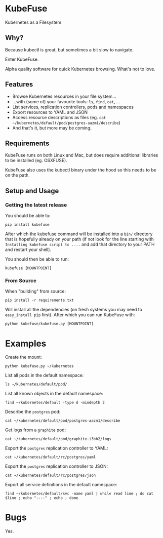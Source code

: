 KubeFuse
========

Kubernetes as a Filesystem


## Why?

Because kubectl is great, but sometimes a bit slow to navigate.

Enter KubeFuse.

Alpha quality software for quick Kubernetes browsing. What's not to love.

## Features

* Browse Kubernetes resources in your file system...
* ...with (some of) your favourite tools: `ls`, `find`, `cat`, ...
* List services, replication controllers, pods and namespaces
* Export resources to YAML and JSON
* Access resource descriptions as files (eg. `cat ~/kubernetes/default/pod/postgres-aazm1/describe`)
* And that's it, but more may be coming. 

## Requirements

KubeFuse runs on both Linux and Mac, but does require additional libraries to be installed (eg. OSXFUSE).

KubeFuse also uses the kubectl binary under the hood so this needs to be on the path. 

## Setup and Usage

### Getting the latest release

You should be able to:

```
pip install kubefuse
```

After which the kubefuse command will be installed into a `bin/` directory that
is hopefully already on your path (if not look for the line starting with
`Installing kubefuse script to ....` and add that directory to your PATH and
restart your shell). 

You should then be able to run:

```
kubefuse [MOUNTPOINT]
```

### From Source

When "building" from source:

```
pip install -r requirements.txt
```

Will install all the dependencies (on fresh systems you may need to
`easy_install pip` first). After which you can run KubeFuse with:

```
python kubefuse/kubefuse.py [MOUNTPOINT] 
```

Examples
========

Create the mount:

```
python kubefuse.py ~/kubernetes
```

List all pods in the default namespace:

```
ls ~/kubernetes/default/pod/
```

List all known objects in the default namespace:

```
find ~/kubernetes/default -type d -mindepth 2
```

Describe the `postgres` pod:

```
cat ~/kubernetes/default/pod/postgres-aazm1/describe
```

Get logs from a `graphite` pod:

```
cat ~/kubernetes/default/pod/graphite-i3bb2/logs
```

Export the `postgres` replication controller to YAML:

```
cat ~/kubernetes/default/rc/postgres/yaml
```

Export the `postgres` replication controller to JSON:

```
cat ~/kubernetes/default/rc/postgres/json
```

Export all service definitions in the default namespace:

```
find ~/kubernetes/default/svc -name yaml | while read line ; do cat $line ; echo "----" ; echo ; done
```

Bugs
====

Yes.
